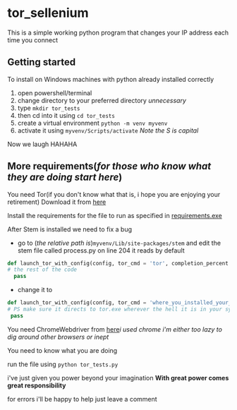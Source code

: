 # tor_sellenium

This is a simple working python program that changes your IP address each time you connect

## Getting started
To install on Windows machines with python already installed correctly
  1. open powershell/terminal
  2. change directory to your preferred directory *unnecessary*
  3. type `mkdir tor_tests`
  4. then cd into it using `cd tor_tests`
  5. create a virtual environment `python -m venv myvenv`
  6. activate it using `myvenv/Scripts/activate` *Note the S is capital*
  
Now we laugh HAHAHA
## More requirements(*for those who know what they are doing start here*)
You need Tor(if you don't know what that is, i hope you are enjoying your retirement)
Download it from [here](https://www.torproject.org/download/)

Install the requirements for the file to run as specified in [requirements.exe](https://github.com/kgarchie/tor_selenium/blob/master/requirements.txt)

After Stem is installed we need to fix a bug
  - go to (*the relative path is*)`myvenv/Lib/site-packages/stem` and edit the stem file called process.py on line 204
  it reads by default
  ```python
  def launch_tor_with_config(config, tor_cmd = 'tor', completion_percent = 100, init_msg_handler = None, timeout = DEFAULT_INIT_TIMEOUT, take_ownership = False, close_output = True):
  # the rest of the code
    pass
  ```
  - change it to
   ```python
   def launch_tor_with_config(config, tor_cmd = 'where_you_installed_your_tor_browser\\Tor Browser\\Browser\\TorBrowser\\Tor\\tor.exe', completion_percent = 100, init_msg_handler = None, timeout = DEFAULT_INIT_TIMEOUT, take_ownership = False, close_output = True):
   # PS make sure it directs to tor.exe wherever the hell it is in your system
    pass
   ```

You need ChromeWebdriver from [here](https://chromedriver.chromium.org/downloads)*i used chrome i'm either too lazy to dig around other browsers or inept*

You need to know what you are doing

run the file using `python tor_tests.py`

i've just given you power beyond your imagination **With great power comes great responsibility**

for errors i'll be happy to help just leave a comment
